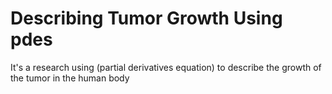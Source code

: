 # Describing Tumor Growth Using pdes
It's a research using (partial derivatives equation) to describe the growth of the tumor in the human body
